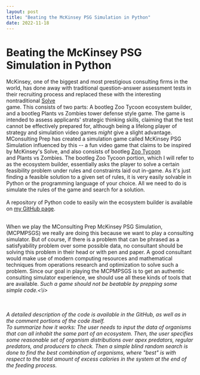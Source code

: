 ```yaml
---
layout: post
title: "Beating the McKinsey PSG Simulation in Python"
date: 2022-11-18
---
```


# Beating the McKinsey PSG Simulation in Python

McKinsey, one of the biggest and most prestigious consulting firms in the world, has done away with traditional question-answer assessment tests in their recruiting process and replaced these with the interesting nontraditional <a href="https://www.mckinsey.com/careers/mckinsey-digital-assessment">Solve</a><br> game. This consists of two parts: A bootleg Zoo Tycoon ecosystem builder, and a bootleg Plants vs Zombies tower defense style game. The game is intended to assess applicants' strategic thinking skills, claiming that the test cannot be effectively prepared for, although being a lifelong player of strategy and simulation video games <i>might</i> give a slight advantage. 
MConsulting Prep has created a simulation game called McKinsey PSG Simulation influenced by this -- a fun video game that claims to be inspired by McKinsey's Solve, and also consists of bootleg  <a href="https://store.steampowered.com/app/613880/Zoo_Tycoon_Ultimate_Animal_Collection/">Zoo Tycoon</a><br>and Plants vs Zombies. The bootleg Zoo Tycoon portion, which I will refer to as the ecosystem builder, essentially asks the player to solve a certain feasibility problem under rules and constraints laid out in-game. As it's just finding a feasible solution to a given set of rules, it is very easily solvable in Python or the programming language of your choice. All we need to do is simulate the rules of the game and search for a solution. <br><br>
A repository of Python code to easily win the ecosystem builder is available on [my GitHub page](https://github.com/PhillipKerger/). <br><br>

When we play the  MConsulting Prep McKinsey PSG Simulation, (MCPMPSGS) we really are doing this because we want to play a consulting simulator. But of course, if there is a problem that can be phrased as a satisfyability problem over some possible data, no consultant should be solving this problem in their head or with pen and paper. A good consultant would make use of modern computing resources and mathematical techniques from operations research and optimization to solve such a problem. Since our goal in playing the MCPMPSGS is to get an authentic consulting simulator experience, we should use all these kinds of tools that are available. <i>Such a game should not be beatable by prepping some simple code.<\i> 

<br> <br>
A detailed description of the code is available in the GitHub, as well as in the comment portions of the code itself. 
<br>To summarize how it works: The user needs to input the data of organisms that can all inhabit the same part of an ecosystem. Then, the user specifies some reasonable set of organism distributions over apex predators, regular predators, and producers to check. Then a simple blind random search is done to find the best combination of organisms, where "best" is with respect to the total amount of excess calories in the system at the end of the feeding process. 
